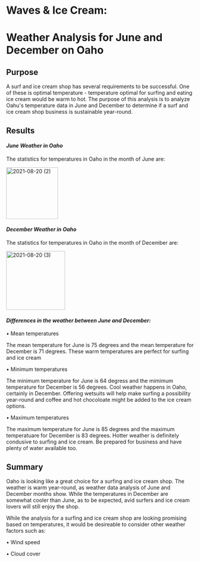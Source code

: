 # Waves & Ice Cream:  
# Weather Analysis for June and December on Oaho

## Purpose

A surf and ice cream shop has several requirements to be successful.  One of these is optimal temperature - temperature optimal for surfing and eating ice cream would be warm to hot.   The purpose of this analysis is to analyze Oahu's temperature data in June and December to determine if a surf and ice cream shop business is sustainable year-round.  

## Results

#### _June Weather in Oaho_

The statistics for temperatures in Oaho in the month of June are:

<img width="139" alt="2021-08-20 (2)" src="https://user-images.githubusercontent.com/84471904/130303620-9ccabde5-227e-49d1-868d-f150d8a12d47.png">

#### _December Weather in Oaho_

The statistics for temperatures in Oaho in the month of December are:

<img width="158" alt="2021-08-20 (3)" src="https://user-images.githubusercontent.com/84471904/130303887-7220ca78-9313-4e3b-ab3c-47664401df29.png">

#### _Differences in the weather between June and December:_

•	Mean temperatures

  The mean temperature for June is 75 degrees and the mean temperature for December is 71 degrees.  These warm temperatures are perfect for surfing and ice cream

•	Minimum temperatures

  The minimum temperature for June is 64 degress and the mimimum temperature for December is 56 degrees.  Cool weather happens in Oaho, certainly in December.  Offering wetsuits will help make surfing a possibility year-round and coffee and hot chocoloate might be added to the ice cream options.

•	Maximum temperatures

The maximum temperature for June is 85 degrees and the maximum temperatuare for December is 83 degrees.  Hotter weather is definitely condusive to surfing and ice cream.  Be prepared for business and have plenty of water available too.

## Summary

Oaho is looking like a great choice for a surfing and ice cream shop.  The weather is warm year-round, as weather data analysis of June and December months show. While the temperatures in December are somewhat cooler than June, as to be expected, avid surfers and ice cream lovers will still enjoy the shop.  

While the analysis for a surfing and ice cream shop are looking promising based on temperatures, it would be desireable to consider other weather factors such as:

• Wind speed

•	Cloud cover

